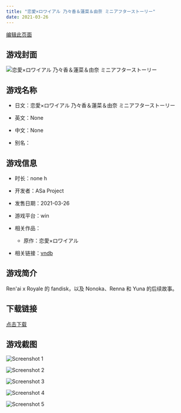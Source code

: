 ```yaml
---
title: "恋愛×ロワイアル 乃々香＆蓮菜＆由奈 ミニアフターストーリー"
date: 2021-03-26
---
```

[编辑此页面](https://github.com/ACG-3/ADV3-source/blob/main/source/_posts/%E6%81%8B%E6%84%9B%C3%97%E3%83%AD%E3%83%AF%E3%82%A4%E3%82%A2%E3%83%AB%20%E4%B9%83%E3%80%85%E9%A6%99%EF%BC%86%E8%93%AE%E8%8F%9C%EF%BC%86%E7%94%B1%E5%A5%88%20%E3%83%9F%E3%83%8B%E3%82%A2%E3%83%95%E3%82%BF%E3%83%BC%E3%82%B9%E3%83%88%E3%83%BC%E3%83%AA%E3%83%BC.md)

## 游戏封面

![恋愛×ロワイアル 乃々香＆蓮菜＆由奈 ミニアフターストーリー](https%3A//pan.timero.xyz/onedrive/img_lib_001/%E6%81%8B%E6%84%9B%C3%97%E3%83%AD%E3%83%AF%E3%82%A4%E3%82%A2%E3%83%AB%20%E4%B9%83%E3%80%85%E9%A6%99%EF%BC%86%E8%93%AE%E8%8F%9C%EF%BC%86%E7%94%B1%E5%A5%88%20%E3%83%9F%E3%83%8B%E3%82%A2%E3%83%95%E3%82%BF%E3%83%BC%E3%82%B9%E3%83%88%E3%83%BC%E3%83%AA%E3%83%BC_cover.avif)


## 游戏名称

- 日文：恋愛×ロワイアル 乃々香＆蓮菜＆由奈 ミニアフターストーリー
- 英文：None
- 中文：None

- 别名：


## 游戏信息

- 时长：none h
- 开发者：ASa Project
- 发售日期：2021-03-26
- 游戏平台：win
- 相关作品：
   - 原作：恋愛×ロワイアル

- 相关链接：[vndb](https://vndb.org/v30238)


## 游戏简介

Ren'ai x Royale 的 fandisk，以及 Nonoka、Renna 和 Yuna 的后续故事。


## 下载链接

[点击下载](https://pan.timero.xyz/onedrive/adv_lib_001/%E6%81%8B%E6%84%9B%C3%97%E3%83%AD%E3%83%AF%E3%82%A4%E3%82%A2%E3%83%AB%20%E4%B9%83%E3%80%85%E9%A6%99%EF%BC%86%E8%93%AE%E8%8F%9C%EF%BC%86%E7%94%B1%E5%A5%88%20%E3%83%9F%E3%83%8B%E3%82%A2%E3%83%95%E3%82%BF%E3%83%BC%E3%82%B9%E3%83%88%E3%83%BC%E3%83%AA%E3%83%BC)


## 游戏截图


![Screenshot 1](https%3A//pan.timero.xyz/onedrive/img_lib_001/%E6%81%8B%E6%84%9B%C3%97%E3%83%AD%E3%83%AF%E3%82%A4%E3%82%A2%E3%83%AB%20%E4%B9%83%E3%80%85%E9%A6%99%EF%BC%86%E8%93%AE%E8%8F%9C%EF%BC%86%E7%94%B1%E5%A5%88%20%E3%83%9F%E3%83%8B%E3%82%A2%E3%83%95%E3%82%BF%E3%83%BC%E3%82%B9%E3%83%88%E3%83%BC%E3%83%AA%E3%83%BC_Screenshot_1.avif)

![Screenshot 2](https%3A//pan.timero.xyz/onedrive/img_lib_001/%E6%81%8B%E6%84%9B%C3%97%E3%83%AD%E3%83%AF%E3%82%A4%E3%82%A2%E3%83%AB%20%E4%B9%83%E3%80%85%E9%A6%99%EF%BC%86%E8%93%AE%E8%8F%9C%EF%BC%86%E7%94%B1%E5%A5%88%20%E3%83%9F%E3%83%8B%E3%82%A2%E3%83%95%E3%82%BF%E3%83%BC%E3%82%B9%E3%83%88%E3%83%BC%E3%83%AA%E3%83%BC_Screenshot_2.avif)

![Screenshot 3](https%3A//pan.timero.xyz/onedrive/img_lib_001/%E6%81%8B%E6%84%9B%C3%97%E3%83%AD%E3%83%AF%E3%82%A4%E3%82%A2%E3%83%AB%20%E4%B9%83%E3%80%85%E9%A6%99%EF%BC%86%E8%93%AE%E8%8F%9C%EF%BC%86%E7%94%B1%E5%A5%88%20%E3%83%9F%E3%83%8B%E3%82%A2%E3%83%95%E3%82%BF%E3%83%BC%E3%82%B9%E3%83%88%E3%83%BC%E3%83%AA%E3%83%BC_Screenshot_3.avif)

![Screenshot 4](https%3A//pan.timero.xyz/onedrive/img_lib_001/%E6%81%8B%E6%84%9B%C3%97%E3%83%AD%E3%83%AF%E3%82%A4%E3%82%A2%E3%83%AB%20%E4%B9%83%E3%80%85%E9%A6%99%EF%BC%86%E8%93%AE%E8%8F%9C%EF%BC%86%E7%94%B1%E5%A5%88%20%E3%83%9F%E3%83%8B%E3%82%A2%E3%83%95%E3%82%BF%E3%83%BC%E3%82%B9%E3%83%88%E3%83%BC%E3%83%AA%E3%83%BC_Screenshot_4.avif)

![Screenshot 5](https%3A//pan.timero.xyz/onedrive/img_lib_001/%E6%81%8B%E6%84%9B%C3%97%E3%83%AD%E3%83%AF%E3%82%A4%E3%82%A2%E3%83%AB%20%E4%B9%83%E3%80%85%E9%A6%99%EF%BC%86%E8%93%AE%E8%8F%9C%EF%BC%86%E7%94%B1%E5%A5%88%20%E3%83%9F%E3%83%8B%E3%82%A2%E3%83%95%E3%82%BF%E3%83%BC%E3%82%B9%E3%83%88%E3%83%BC%E3%83%AA%E3%83%BC_Screenshot_5.avif)

